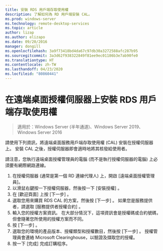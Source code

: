 ```yaml
---
title: 安裝 RDS 用戶端存取使用權
description: 了解如何為 RD 用戶端安裝 CAL。
ms.prod: windows-server
ms.technology: remote-desktop-services
ms.topic: article
author: lizap
ms.author: elizapo
ms.date: 09/20/2016
manager: dongill
ms.openlocfilehash: 3a9f73418bd4da67c97db30a3272588afc287b95
ms.sourcegitcommit: 3a3d62f938322849f81ee9ec01186b3e7ab90fe0
ms.translationtype: HT
ms.contentlocale: zh-TW
ms.lasthandoff: 04/23/2020
ms.locfileid: "80860441"
---
```

# <a name="install-rds-client-access-licenses-on-the-remote-desktop-license-server"></a>在遠端桌面授權伺服器上安裝 RDS 用戶端存取使用權

>適用於：Windows Server (半年通道)、Windows Server 2019、Windows Server 2016

請使用下列資訊，將遠端桌面服務用戶端存取使用權 (CAL) 安裝在授權伺服器上。 安裝 CAL 之後，授權伺服器即會適時地將其核發給使用者。

請注意，您執行遠端桌面授權管理員的電腦 (而不是執行授權伺服器的電腦) 上必須要有網際網路連線。

1. 在授權伺服器 (通常是第一個 RD 連線代理人) 上，開啟 [遠端桌面授權管理員]。
2. 以滑鼠右鍵按一下授權伺服器，然後按一下 [安裝授權]  。
3. 在 [歡迎頁面] 上按 [下一步]  。
4. 選取您用來購買 RDS CAL 的方案，然後按 [下一步]  。 如果您是服務提供者，請選取 [服務提供者授權合約]  。
5. 輸入您的授權方案資訊。 在大部分情況下，這項資訊會是授權碼或合約號碼，但會隨著您所使用的授權方案而不同。
6. 按 [下一步]  。
7. 選取您的環境的產品版本、授權類型和授權數目，然後按 [下一步]  。 授權管理員會連絡 Microsoft Clearinghouse，以驗證及擷取您的授權。
8.  按一下 [完成]  完成訂購程序。